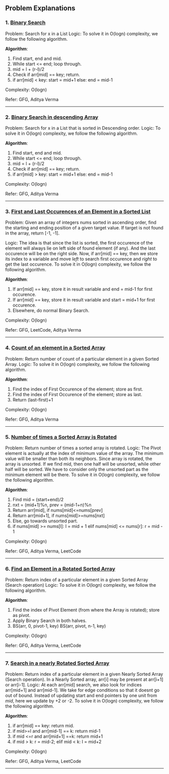 ## Problem Explanations

### 1. [Binary Search](https://practice.geeksforgeeks.org/problems/binary-search-1587115620/1/?track=dsa-workshop-1-search-sort&batchId=308)
Problem: Search for x in a List 
Logic: To solve it in O(logn) complexity, we follow the following algorithm.

**Algorithm**:
1. Find start, end and mid.
2. While start <= end; loop through.
3. mid = l + (r-l)/2
4. Check if arr[mid] == key; return.
5. if arr[mid] < key: start = mid+1 else: end = mid-1

Complexity: O(logn)

Refer: GFG, Aditya Verma

---

### 2. [Binary Search in descending Array](https://www.youtube.com/watch?v=YbkELwnGRdo&list=PL_z_8CaSLPWeYfhtuKHj-9MpYb6XQJ_f2&index=3)
Problem: Search for x in a List that is sorted in Descending order. 
Logic: To solve it in O(logn) complexity, we follow the following algorithm.

**Algorithm**:
1. Find start, end and mid.
2. While start <= end; loop through.
3. mid = l + (r-l)/2
4. Check if arr[mid] == key; return.
5. if arr[mid] > key: start = mid+1 else: end = mid-1

Complexity: O(logn)

Refer: GFG, Aditya Verma

---

### 3. [First and Last Occurences of an Element in a Sorted List](https://leetcode.com/problems/find-first-and-last-position-of-element-in-sorted-array/)
Problem: Given an array of integers nums sorted in ascending order, find the starting and ending position of a given target value.
If target is not found in the array, return [-1, -1]. 

Logic: The idea is that since the list is sorted, the first occurence of the element will always lie on left side of found element (if any). And the last occurence will be on the right side. Now, if arr[mid] == key, then we store its index to a variable and move *left* to search first occurence and *right* to get the last occurence. To solve it in O(logn) complexity, we follow the following algorithm.

**Algorithm**:
1. If arr[mid] == key, store it in result variable and end = mid-1 for first occurence.
2. If arr[mid] == key, store it in result variable and start = mid+1 for first occurence.
3. Elsewhere, do normal Binary Search.

Complexity: O(logn)

Refer: GFG, LeetCode, Aditya Verma

---

### 4. [Count of an element in a Sorted Array](https://www.geeksforgeeks.org/count-number-of-occurrences-or-frequency-in-a-sorted-array/)
Problem: Return number of count of a particular element in a given Sorted Array. 
Logic: To solve it in O(logn) complexity, we follow the following algorithm.

**Algorithm**:
1. Find the index of First Occurence of the element; store as first.
2. Find the index of First Occurence of the element; store as last.
3. Return (last-first)+1

Complexity: O(logn)

Refer: GFG, Aditya Verma

---

### 5. [Number of times a Sorted Array is Rotated](https://leetcode.com/problems/find-minimum-in-rotated-sorted-array)
Problem: Return number of times a sorted array is rotated. 
Logic: The Pivot element is actually at the index of minimum value of the array. The minimum value will be smaller than both its neighbors. Since array is rotated, the array is unsorted. If we find mid, then one half will be unsorted, while other half will be sorted. We have to consider only the unsorted part as the minimum element will be there. To solve it in O(logn) complexity, we follow the following algorithm.

**Algorithm**:
1. Find mid = (start+end)/2
2. nxt = (mid+1)%n, prev = (mid-1+n)%n
3. Return arr[mid], if nums[mid]<=nums[prev]
4. Return arr[mid+1], if nums[mid]>=nums[nxt]
5. Else, go towards unsorted part.
6. if nums[mid] >= nums[l]: l = mid + 1 
   elif nums[mid] <= nums[r]: r = mid - 1

Complexity: O(logn)

Refer: GFG, Aditya Verma, LeetCode

---

### 6. [Find an Element in a Rotated Sorted Array](https://leetcode.com/problems/search-in-rotated-sorted-array/)
Problem: Return index of a particular element in a given Sorted Array (Search operation) 
Logic: To solve it in O(logn) complexity, we follow the following algorithm.

**Algorithm**:
1. Find the index of Pivot Element (from where the Array is rotated); store as pivot.
2. Apply Binary Search in both halves.
3. BS(arr, 0, pivot-1, key) 
   BS(arr, pivot, n-1, key)

Complexity: O(logn)

Refer: GFG, Aditya Verma, LeetCode

---

### 7. [Search in a nearly Rotated Sorted Array](https://www.geeksforgeeks.org/search-almost-sorted-array/)
Problem: Return index of a particular element in a given Nearly Sorted Array (Search operation). In a Nearly Sorted array, arr[i] may be present at arr[i+1] or arr[i-1].
Logic: At each arr[mid] search, we also look for indices arr[mid+1] and arr[mid-1]. We take for edge conditions so that it doesnt go out of bound. Instead of updating start and end pointers by one unit from *mid*, here we update by +2 or -2. To solve it in O(logn) complexity, we follow the following algorithm.

**Algorithm**:
1. if arr[mid] == key: return mid.
2. if mid>=l and arr[mid-1] == k: return mid-1
3. if mid <=r and arr[mid+1] ==k: return mid+1 
4. if mid > k: r = mid-2; elif mid < k: l = mid+2

Complexity: O(logn)

Refer: GFG, Aditya Verma, LeetCode

---













